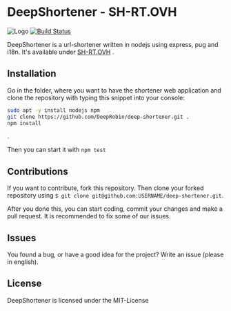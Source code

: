 # DeepShortener - SH-RT.OVH

![Logo](https://raw.githubusercontent.com/DeepRobin/deep-shortener/master/public/img/favicon.ico "Logo")
[![Build Status](https://travis-ci.org/DeepRobin/deep-shortener.svg?branch=master)](https://travis-ci.org/DeepRobin/deep-shortener)

DeepShortener is a url-shortener written in nodejs using express, pug and i18n. It's available under
 [SH-RT.OVH](https://sh-rt.ovh)
.

## Installation

Go in the folder, where you want to have the shortener web application and clone the repository with typing this snippet into your console:

```sh
sudo apt -y install nodejs npm
git clone https://github.com/DeepRobin/deep-shortener.git .
npm install
```

.

Then you can start it with `npm test`

## Contributions

If you want to contribute, fork this repository. Then clone your forked repository using
`$ git clone git@github.com:USERNAME/deep-shortener.git`.

After you done this, you can start coding, commit your changes and make a pull request.
It is recommended to fix some of our issues.

## Issues

You found a bug, or have a good idea for the project? Write an issue (please in english).

## License

DeepShortener is licensed under the MIT-License